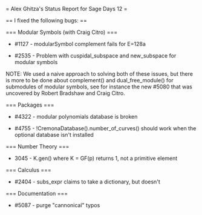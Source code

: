 = Alex Ghitza's Status Report for Sage Days 12 =

== I fixed the following bugs: ==

=== Modular Symbols (with Craig Citro) ===

 * #1127 - modularSymbol complement fails for E=128a

 * #2535 - Problem with cuspidal_subspace and new_subspace for modular symbols

NOTE: We used a naive approach to solving both of these issues, but there is more to be done about complement() and dual_free_module() for submodules of modular symbols, see for instance the new #5080 that was uncovered by Robert Bradshaw and Craig Citro.

=== Packages ===

 * #4322 - modular polynomials database is broken

 * #4755 - !CremonaDatabase().number_of_curves() should work when the optional database isn't installed

=== Number Theory ===

 * 3045 - K.gen() where K = GF(p) returns 1, not a primitive element

=== Calculus ===

 * #2404 - subs_expr claims to take a dictionary, but doesn't

=== Documentation ===

 * #5087 - purge "cannonical" typos
